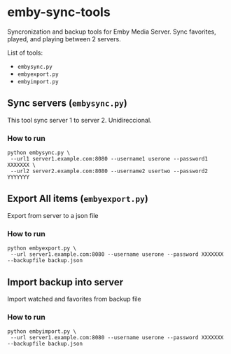# emby-sync-tools

Syncronization and backup tools for Emby Media Server. Sync favorites, played, and playing between 2 servers.

List of tools:

- `embysync.py`
- `embyexport.py`
- `embyimport.py`

## Sync servers (`embysync.py`)

This tool sync server 1 to server 2. Unidireccional.

### How to run

```
python embysync.py \
 --url1 server1.example.com:8080 --username1 userone --password1 XXXXXXX \
 --url2 server2.example.com:8080 --username2 usertwo --password2 YYYYYYY
```


## Export All items (`embyexport.py`)

Export from server to a json file

### How to run

```
python embyexport.py \
 --url server1.example.com:8080 --username userone --password XXXXXXX --backupfile backup.json
```


## Import backup into server

Import watched and favorites from backup file

### How to run

```
python embyimport.py \
 --url server1.example.com:8080 --username userone --password XXXXXXX --backupfile backup.json 
```
